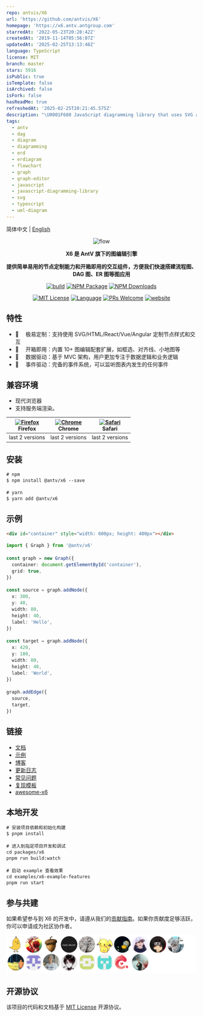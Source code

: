```yaml
---
repo: antvis/X6
url: 'https://github.com/antvis/X6'
homepage: 'https://x6.antv.antgroup.com'
starredAt: '2022-05-23T20:28:42Z'
createdAt: '2019-11-14T05:56:07Z'
updatedAt: '2025-02-25T13:13:48Z'
language: TypeScript
license: MIT
branch: master
stars: 5916
isPublic: true
isTemplate: false
isArchived: false
isFork: false
hasReadMe: true
refreshedAt: '2025-02-25T20:21:45.575Z'
description: "\U0001F680 JavaScript diagramming library that uses SVG and HTML for rendering."
tags:
  - antv
  - dag
  - diagram
  - diagramming
  - erd
  - erdiagram
  - flowchart
  - graph
  - graph-editor
  - javascript
  - javascript-diagramming-library
  - svg
  - typescript
  - uml-diagram
---
```


简体中文 | [English](/README.en-us.md)

<p align="center"><img alt="flow" src="/flow.svg"></p>

<p align="center"><strong>X6 是 AntV 旗下的图编辑引擎</strong></p>
<p align="center"><strong>提供简单易用的节点定制能力和开箱即用的交互组件，方便我们快速搭建流程图、DAG 图、ER 图等图应用</strong></p>

<p align="center">
<a href="https://github.com/antvis/X6/actions/workflows/ci.yml"><img alt="build" src="https://img.shields.io/github/actions/workflow/status/antvis/x6/ci.yml?branch=master&style=for-the-badge&logo=github"></a>
<!-- <a href="https://app.codecov.io/gh/antvis/X6"><img alt="coverage" src="https://img.shields.io/codecov/c/gh/antvis/x6?logo=codecov&style=for-the-badge&token=15CO54WYUV"></a> -->
<a href="https://www.npmjs.com/package/@antv/x6"><img alt="NPM Package" src="https://img.shields.io/npm/v/@antv/x6.svg?logo=npm&style=for-the-badge"></a>
<a href="https://www.npmjs.com/package/@antv/x6"><img alt="NPM Downloads" src="https://img.shields.io/npm/dm/@antv/x6?logo=npm&style=for-the-badge"></a>
</p>

<p align="center">
<a href="/LICENSE"><img src="https://img.shields.io/github/license/antvis/x6?style=for-the-badge" alt="MIT License"></a>
<a href="https://www.typescriptlang.org"><img alt="Language" src="https://img.shields.io/badge/language-TypeScript-blue.svg?style=for-the-badge"></a>
<a href="https://github.com/antvis/x6/pulls"><img alt="PRs Welcome" src="https://img.shields.io/badge/PRs-Welcome-brightgreen.svg?style=for-the-badge"></a>
<a href="https://x6.antv.antgroup.com"><img alt="website" src="https://img.shields.io/static/v1?label=&labelColor=505050&message=website&color=0076D6&style=for-the-badge&logo=google-chrome&logoColor=f5f5f5"></a>
</p>

## 特性

- 🌱 　极易定制：支持使用 SVG/HTML/React/Vue/Angular 定制节点样式和交互
- 🚀 　开箱即用：内置 10+ 图编辑配套扩展，如框选、对齐线、小地图等
- 🧲 　数据驱动：基于 MVC 架构，用户更加专注于数据逻辑和业务逻辑
- 💯 　事件驱动：完备的事件系统，可以监听图表内发生的任何事件

## 兼容环境

- 现代浏览器
- 支持服务端渲染。

| [<img src="https://raw.githubusercontent.com/alrra/browser-logos/master/src/firefox/firefox_48x48.png" alt="Firefox" width="24px" height="24px" />](http://godban.github.io/browsers-support-badges/)<br>Firefox | [<img src="https://raw.githubusercontent.com/alrra/browser-logos/master/src/chrome/chrome_48x48.png" alt="Chrome" width="24px" height="24px" />](http://godban.github.io/browsers-support-badges/)<br>Chrome | [<img src="https://raw.githubusercontent.com/alrra/browser-logos/master/src/safari/safari_48x48.png" alt="Safari" width="24px" height="24px" />](http://godban.github.io/browsers-support-badges/)<br>Safari |
| --- | --- | --- |
| last 2 versions | last 2 versions | last 2 versions |

## 安装

```shell
# npm
$ npm install @antv/x6 --save

# yarn
$ yarn add @antv/x6
```

## 示例

```html
<div id="container" style="width: 600px; height: 400px"></div>
```

```ts
import { Graph } from '@antv/x6'

const graph = new Graph({
  container: document.getElementById('container'),
  grid: true,
})

const source = graph.addNode({
  x: 300,
  y: 40,
  width: 80,
  height: 40,
  label: 'Hello',
})

const target = graph.addNode({
  x: 420,
  y: 180,
  width: 80,
  height: 40,
  label: 'World',
})

graph.addEdge({
  source,
  target,
})
```

## 链接

- [文档](http://x6.antv.antgroup.com/tutorial/about)
- [示例](http://x6.antv.antgroup.com/examples)
- [博客](https://www.yuque.com/antv/x6/huhla47wqalq5n7r)
- [更新日志](https://www.yuque.com/antv/x6/bbfu6r)
- [常见问题](https://www.yuque.com/antv/x6/tox1ukbz5cw57qfy)
- [复现模板](https://codesandbox.io/s/mo-ban-55i8dp)
- [awesome-x6](https://github.com/lloydzhou/awesome-x6)

## 本地开发

```shell
# 安装项目依赖和初始化构建
$ pnpm install

# 进入到指定项目开发和调试
cd packages/x6
pnpm run build:watch

# 启动 example 查看效果
cd examples/x6-example-features
pnpm run start
```

## 参与共建

如果希望参与到 X6 的开发中，请遵从我们的[贡献指南](/CONTRIBUTING.zh-CN.md)。如果你贡献度足够活跃，你可以申请成为社区协作者。

<a href="https://github.com/antvis/x6/graphs/contributors">
  <img src="https://raw.githubusercontent.com/antvis/X6/master/CONTRIBUTORS.svg" alt="Contributors" />
</a>

## 开源协议

该项目的代码和文档基于 [MIT License](/LICENSE) 开源协议。
